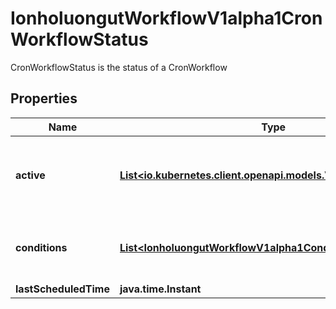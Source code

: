 

# IonholuongutWorkflowV1alpha1CronWorkflowStatus

CronWorkflowStatus is the status of a CronWorkflow

## Properties

Name | Type | Description | Notes
------------ | ------------- | ------------- | -------------
**active** | [**List&lt;io.kubernetes.client.openapi.models.V1ObjectReference&gt;**](io.kubernetes.client.openapi.models.V1ObjectReference.md) | Active is a list of active workflows stemming from this CronWorkflow | 
**conditions** | [**List&lt;IonholuongutWorkflowV1alpha1Condition&gt;**](IonholuongutWorkflowV1alpha1Condition.md) | Conditions is a list of conditions the CronWorkflow may have | 
**lastScheduledTime** | **java.time.Instant** |  | 



